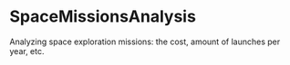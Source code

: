 # SpaceMissionsAnalysis
Analyzing space exploration missions: the cost, amount of launches per year, etc.
